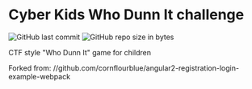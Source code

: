 # Cyber Kids Who Dunn It challenge
![GitHub last commit](https://img.shields.io/github/last-commit/cyberkidsday/whodunnit.svg) 
![GitHub repo size in bytes](https://img.shields.io/github/repo-size/cyberkidsday/whodunnit.svg)

CTF style "Who Dunn It" game for children

Forked from:
//github.com/cornflourblue/angular2-registration-login-example-webpack
